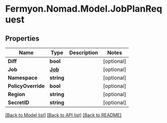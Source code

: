 # Fermyon.Nomad.Model.JobPlanRequest

## Properties

Name | Type | Description | Notes
------------ | ------------- | ------------- | -------------
**Diff** | **bool** |  | [optional] 
**Job** | [**Job**](Job.md) |  | [optional] 
**Namespace** | **string** |  | [optional] 
**PolicyOverride** | **bool** |  | [optional] 
**Region** | **string** |  | [optional] 
**SecretID** | **string** |  | [optional] 

[[Back to Model list]](../README.md#documentation-for-models) [[Back to API list]](../README.md#documentation-for-api-endpoints) [[Back to README]](../README.md)

